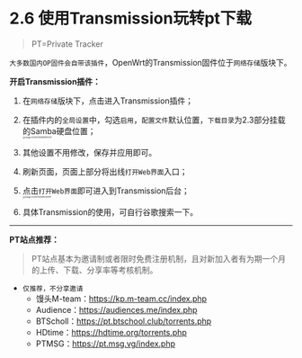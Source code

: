 # 2.6 使用Transmission玩转pt下载

> PT=Private Tracker

`大多数国内OP固件会自带该插件`，OpenWrt的Transmission固件位于`网络存储`版块下。



**开启Transmission插件：**

1. 在`网络存储`版块下，点击进入Transmission插件；
2. 在插件内的`全局设置`中，勾选`启用`，`配置文件`默认位置，`下载目录`为2.3部分挂载的Samba硬盘位置；<br><img src="https://iswott.oss-cn-shenzhen.aliyuncs.com/blog/imgimage-20220130083807273.png" alt="image-20220130083807273" style="zoom: 25%;" />
3. 其他设置不用修改，保存并应用即可。
4. 刷新页面，页面上部分将出线`打开Web界面`入口；
5. 点击`打开Web界面`即可进入到Transmission后台；<br><img src="https://iswott.oss-cn-shenzhen.aliyuncs.com/blog/imgimage-20220130084003911.png" alt="image-20220130084003911" style="zoom: 25%;" />

6. 具体Transmission的使用，可自行谷歌搜索一下。





<hr>

**PT站点推荐：**

> PT站点基本为邀请制或者限时免费注册机制，且对新加入者有为期一个月的上传、下载、分享率等考核机制。

- `仅推荐，不分享邀请`
  - 馒头M-team：https://kp.m-team.cc/index.php
  - Audience：https://audiences.me/index.php
  - BTScholl：https://pt.btschool.club/torrents.php
  - HDtime：https://hdtime.org/torrents.php
  - PTMSG：https://pt.msg.vg/index.php